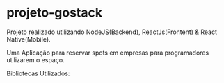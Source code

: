 # projeto-gostack

Projeto realizado utilizando NodeJS(Backend), ReactJs(Frontent) & React Native(Mobile).

Uma Aplicação para reservar spots em empresas para programadores utilizarem o espaço.

Bibliotecas Utilizados:
